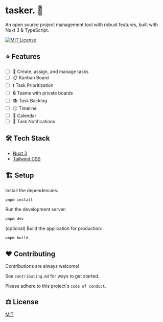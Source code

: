 # tasker. :pencil:

An open source project management tool with robust features, built with Nuxt 3 & TypeScript.

[![MIT License](https://img.shields.io/badge/License-MIT-green.svg)](https://choosealicense.com/licenses/mit/)

## ⭐ Features

- [ ] 📝 Create, assign, and manage tasks
- [ ] 📋 Kanban Board
- [ ] ❗ Task Prioritization
- [ ] 🔒 Teams with private boards
- [ ] 📚 Task Backlog
- [ ] 🕥 Timeline
- [ ] 📆 Calendar
- [ ] 🔔 Task Notifications

## 🛠️ Tech Stack

- [Nuxt 3](https://nuxt.com/)
- [Tailwind CSS](https://tailwindcss.com/)

## 🏗️ Setup

Install the dependencies:

```bash
pnpm install
```

Run the development server:

```bash
pnpm dev
```

(optional) Build the application for production:

```bash
pnpm build
```

## ❤️ Contributing

Contributions are always welcome!

See `contributing.md` for ways to get started.

Please adhere to this project's `code of conduct`.

## ⚖️ License

[MIT](https://choosealicense.com/licenses/mit/)
